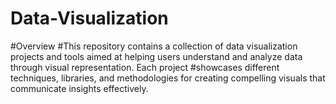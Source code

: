 # Data-Visualization
#Overview
#This repository contains a collection of data visualization projects and tools aimed at helping users understand and analyze data through visual representation. Each project #showcases different techniques, libraries, and methodologies for creating compelling visuals that communicate insights effectively.
